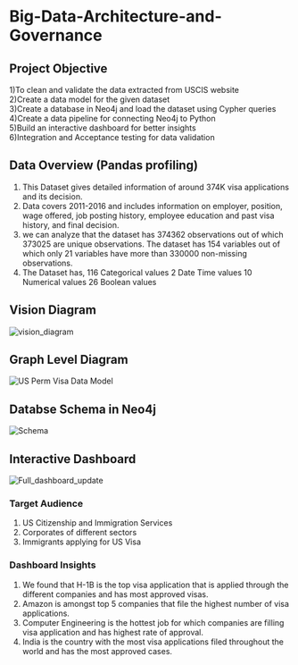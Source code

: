# Big-Data-Architecture-and-Governance

## Project Objective
1)To clean and validate the data extracted from USCIS website</br>
2)Create a data model for the given dataset</br>
3)Create a database in Neo4j and load the dataset using Cypher queries</br>
4)Create a data pipeline for connecting Neo4j to Python</br>
5)Build an interactive dashboard for better insights</br>
6)Integration and Acceptance testing for data validation</br>

## Data Overview (Pandas profiling)
1) This Dataset gives detailed information of around 374K visa applications and its decision.
2) Data covers 2011-2016 and includes information on employer, position, wage offered, job posting history, employee education and past visa history, and final decision. 
3) we can analyze that the dataset has 374362 observations out of which 373025 are unique observations. The dataset has 154 variables out of which only 21 variables have more than 330000 non-missing observations. 
4) The Dataset has,
116 Categorical values
2 Date Time values
10 Numerical values
26 Boolean values


## Vision Diagram
![vision_diagram](https://user-images.githubusercontent.com/55612489/116199499-2dccbe80-a705-11eb-9102-b9b1f535dd2a.png)

## Graph Level Diagram
![US Perm Visa Data Model](https://user-images.githubusercontent.com/55612489/116198084-8438fd80-a703-11eb-9be4-4b1ca215ff5a.png)

## Databse Schema in Neo4j
![Schema](https://user-images.githubusercontent.com/55612489/116203260-800fde80-a709-11eb-976b-73ed3d888ac2.png)

## Interactive Dashboard
![Full_dashboard_update](https://user-images.githubusercontent.com/55612489/116198214-b0547e80-a703-11eb-9479-4e447d4ec9fa.png)
### Target Audience
1) US Citizenship and Immigration Services</br>
2) Corporates of different sectors </br>
3) Immigrants applying for US Visa </br>

### Dashboard Insights
1) We found that H-1B is the top visa application that is applied through the different companies and has most approved visas.</br>
2) Amazon is amongst top 5 companies that file the highest number of visa applications. </br>
3) Computer Engineering is the hottest job for which companies are filling visa application and has highest rate of approval. </br>
4) India is the country with the most visa applications filed throughout the world and has the most approved cases. </br>


